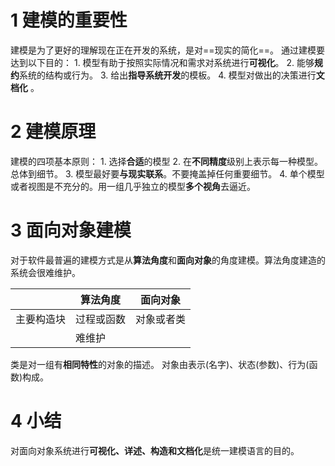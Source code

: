 # 1 建模的重要性
 建模是为了更好的理解现在正在开发的系统，是对==现实的简化==。
 通过建模要达到以下目的：
	 1. 模型有助于按照实际情况和需求对系统进行**可视化**。
	 2. 能够**规约**系统的结构或行为。
	 3. 给出**指导系统开发**的模板。
	 4. 模型对做出的决策进行**文档化**   。
# 2 建模原理
建模的四项基本原则： 
	1. 选择**合适**的模型
	2. 在**不同精度**级别上表示每一种模型。总体到细节。
	3. 模型最好要**与现实联系**。不要掩盖掉任何重要细节。
	4. 单个模型或者视图是不充分的。用一组几乎独立的模型**多个视角**去逼近。
# 3 面向对象建模
对于软件最普遍的建模方式是从**算法角度**和**面向对象**的角度建模。算法角度建造的系统会很难维护。

|       | 算法角度  | 面向对象  |
| ----- | ----- | ----- |
| 主要构造块 | 过程或函数 | 对象或者类 |
|       | 难维护   |       |
类是对一组有**相同特性**的对象的描述。
对象由表示(名字)、状态(参数)、行为(函数)构成。

# 4 小结
对面向对象系统进行**可视化、详述、构造和文档化**是统一建模语言的目的。